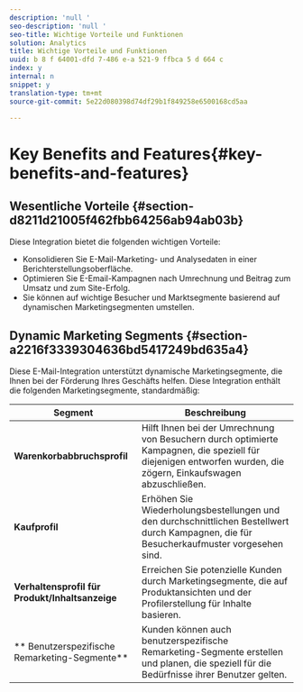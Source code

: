 ```yaml
---
description: 'null '
seo-description: 'null '
seo-title: Wichtige Vorteile und Funktionen
solution: Analytics
title: Wichtige Vorteile und Funktionen
uuid: b 8 f 64001-dfd 7-486 e-a 521-9 ffbca 5 d 664 c
index: y
internal: n
snippet: y
translation-type: tm+mt
source-git-commit: 5e22d080398d74df29b1f849258e6500168cd5aa

---
```



# Key Benefits and Features{#key-benefits-and-features}

## Wesentliche Vorteile {#section-d8211d21005f462fbb64256ab94ab03b}

Diese Integration bietet die folgenden wichtigen Vorteile:

* Konsolidieren Sie E-Mail-Marketing- und Analysedaten in einer Berichterstellungsoberfläche.
* Optimieren Sie E-Email-Kampagnen nach Umrechnung und Beitrag zum Umsatz und zum Site-Erfolg.
* Sie können auf wichtige Besucher und Marktsegmente basierend auf dynamischen Marketingsegmenten umstellen.

## Dynamic Marketing Segments {#section-a2216f3339304636bd5417249bd635a4}

Diese E-Mail-Integration unterstützt dynamische Marketingsegmente, die Ihnen bei der Förderung Ihres Geschäfts helfen. Diese Integration enthält die folgenden Marketingsegmente, standardmäßig:

| Segment | Beschreibung |
|---|---|
| **Warenkorbabbruchsprofil** | Hilft Ihnen bei der Umrechnung von Besuchern durch optimierte Kampagnen, die speziell für diejenigen entworfen wurden, die zögern, Einkaufswagen abzuschließen. |
| **Kaufprofil** | Erhöhen Sie Wiederholungsbestellungen und den durchschnittlichen Bestellwert durch Kampagnen, die für Besucherkaufmuster vorgesehen sind. |
| **Verhaltensprofil für Produkt/Inhaltsanzeige** | Erreichen Sie potenzielle Kunden durch Marketingsegmente, die auf Produktansichten und der Profilerstellung für Inhalte basieren. |
| ** Benutzerspezifische Remarketing-Segmente** | Kunden können auch benutzerspezifische Remarketing-Segmente erstellen und planen, die speziell für die Bedürfnisse ihrer Benutzer gelten. |

